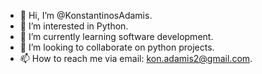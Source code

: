 - 👋 Hi, I’m @KonstantinosAdamis.
- 👀 I’m interested in Python.
- 🌱 I’m currently learning software development.
- 💞️ I’m looking to collaborate on python projects.
- 📫 How to reach me via email: kon.adamis2@gmail.com.

<!---
KonstantinosAdamis/KonstantinosAdamis is a ✨ special ✨ repository because its `README.md` (this file) appears on your GitHub profile.
You can click the Preview link to take a look at your changes.
--->
